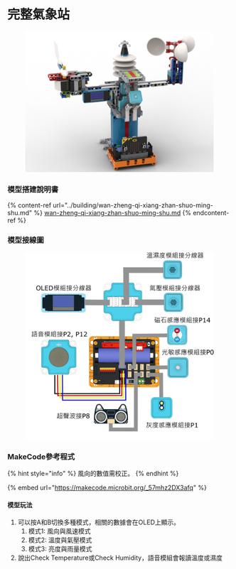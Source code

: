 # 完整氣象站

<figure><img src="../../../.gitbook/assets/complete_robotbit.png" alt=""><figcaption></figcaption></figure>

### 模型搭建說明書

{% content-ref url="../building/wan-zheng-qi-xiang-zhan-shuo-ming-shu.md" %}
[wan-zheng-qi-xiang-zhan-shuo-ming-shu.md](../building/wan-zheng-qi-xiang-zhan-shuo-ming-shu.md)
{% endcontent-ref %}

### 模型接線圖

<figure><img src="../../../.gitbook/assets/complete_wiring_robotbit (1).png" alt=""><figcaption></figcaption></figure>

### MakeCode參考程式

{% hint style="info" %}
風向的數值需校正。
{% endhint %}

{% embed url="https://makecode.microbit.org/_57mhz2DX3afq" %}

#### 模型玩法

1. 可以按A和B切換多種模式，相關的數據會在OLED上顯示。
   1. 模式1:  風向與風速模式
   2. 模式2: 溫度與氣壓模式
   3. 模式3: 亮度與雨量模式
2. 說出Check Temperature或Check Humidity，語音模組會報讀溫度或濕度

